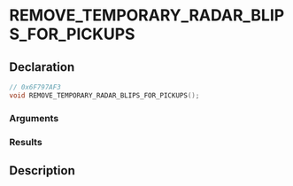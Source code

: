 # REMOVE_TEMPORARY_RADAR_BLIPS_FOR_PICKUPS

## Declaration
```cpp
// 0x6F797AF3
void REMOVE_TEMPORARY_RADAR_BLIPS_FOR_PICKUPS();
```

### Arguments

### Results

## Description
